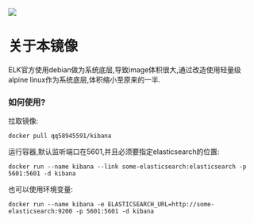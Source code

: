[![](https://images.microbadger.com/badges/image/qq58945591/kibana.svg)](https://microbadger.com/images/qq58945591/kibana "Get your own image badge on microbadger.com")
# 关于本镜像

ELK官方使用debian做为系统底层,导致image体积很大,通过改造使用轻量级alpine linux作为系统底层,体积缩小至原来的一半.

### 如何使用?

拉取镜像:

```
docker pull qq58945591/kibana
```

运行容器,默认监听端口在5601,并且必须要指定elasticsearch的位置:

```
docker run --name kibana --link some-elasticsearch:elasticsearch -p 5601:5601 -d kibana
```

也可以使用环境变量:

```
docker run --name kibana -e ELASTICSEARCH_URL=http://some-elasticsearch:9200 -p 5601:5601 -d kibana
```
